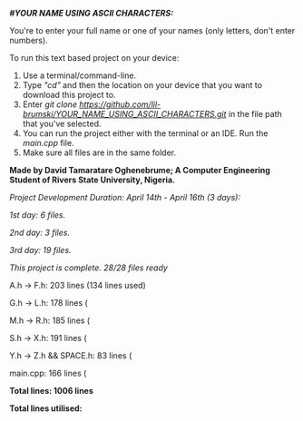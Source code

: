 *__#YOUR NAME USING ASCII CHARACTERS:__*

You're to enter your full name or one of your names (only letters, don't enter numbers).

To run this text based project on your device:
1. Use a terminal/command-line.
2. Type *"cd"* and then the location on your device that you want to download this project to.
3. Enter *git clone https://github.com/lil-brumski/YOUR_NAME_USING_ASCII_CHARACTERS.git* in the file path that you've selected.
4. You can run the project either with the terminal or an IDE. Run the *main.cpp* file.
5. Make sure all files are in the same folder.


__Made by David Tamaratare Oghenebrume;
A Computer Engineering Student of Rivers State University, Nigeria.__

*Project Development Duration: April 14th - April 16th (3 days):*

*1st day: 6 files.*

*2nd day: 3 files.*

*3rd day: 19 files.*

*This project is complete. 28/28 files ready*

A.h -> F.h: 203 lines (134 lines used)

G.h -> L.h: 178 lines (

M.h -> R.h: 185 lines (

S.h -> X.h: 191 lines (

Y.h -> Z.h && SPACE.h: 83 lines (

main.cpp:  166 lines (

__Total lines: 1006 lines__

__Total lines utilised:__